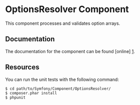 OptionsResolver Component
=========================

This component processes and validates option arrays.

Documentation
-------------

The documentation for the component can be found [online] [1].

Resources
---------

You can run the unit tests with the following command:

    $ cd path/to/Symfony/Component/OptionsResolver/
    $ composer.phar install
    $ phpunit

[1]: http://symfony.com/doc/current/components/options_resolver.html
